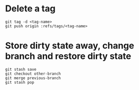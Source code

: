 # Delete a tag

    git tag -d <tag-name>
    git push origin :refs/tags/<tag-name>

# Store dirty state away, change branch and restore dirty state

    git stash save
    git checkout other-branch
    git merge previous-branch
    git stash pop

